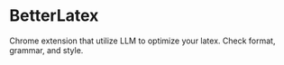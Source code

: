 # BetterLatex
Chrome extension that utilize LLM to optimize your latex. Check format, grammar, and style.
